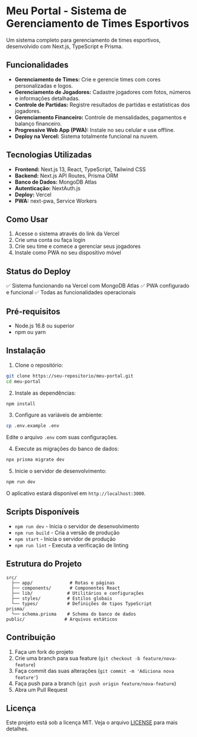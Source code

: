 # Meu Portal - Sistema de Gerenciamento de Times Esportivos

Um sistema completo para gerenciamento de times esportivos, desenvolvido com Next.js, TypeScript e Prisma.

## Funcionalidades

*   **Gerenciamento de Times:** Crie e gerencie times com cores personalizadas e logos.
*   **Gerenciamento de Jogadores:** Cadastre jogadores com fotos, números e informações detalhadas.
*   **Controle de Partidas:** Registre resultados de partidas e estatísticas dos jogadores.
*   **Gerenciamento Financeiro:** Controle de mensalidades, pagamentos e balanço financeiro.
*   **Progressive Web App (PWA):** Instale no seu celular e use offline.
*   **Deploy na Vercel:** Sistema totalmente funcional na nuvem.

## Tecnologias Utilizadas

*   **Frontend:** Next.js 13, React, TypeScript, Tailwind CSS
*   **Backend:** Next.js API Routes, Prisma ORM
*   **Banco de Dados:** MongoDB Atlas
*   **Autenticação:** NextAuth.js
*   **Deploy:** Vercel
*   **PWA:** next-pwa, Service Workers

## Como Usar

1.  Acesse o sistema através do link da Vercel
2.  Crie uma conta ou faça login
3.  Crie seu time e comece a gerenciar seus jogadores
4.  Instale como PWA no seu dispositivo móvel

## Status do Deploy

✅ Sistema funcionando na Vercel com MongoDB Atlas
✅ PWA configurado e funcional
✅ Todas as funcionalidades operacionais

## Pré-requisitos

- Node.js 16.8 ou superior
- npm ou yarn

## Instalação

1. Clone o repositório:
```bash
git clone https://seu-repositorio/meu-portal.git
cd meu-portal
```

2. Instale as dependências:
```bash
npm install
```

3. Configure as variáveis de ambiente:
```bash
cp .env.example .env
```
Edite o arquivo `.env` com suas configurações.

4. Execute as migrações do banco de dados:
```bash
npx prisma migrate dev
```

5. Inicie o servidor de desenvolvimento:
```bash
npm run dev
```

O aplicativo estará disponível em `http://localhost:3000`.

## Scripts Disponíveis

- `npm run dev` - Inicia o servidor de desenvolvimento
- `npm run build` - Cria a versão de produção
- `npm start` - Inicia o servidor de produção
- `npm run lint` - Executa a verificação de linting

## Estrutura do Projeto

```
src/
  ├── app/              # Rotas e páginas
  ├── components/       # Componentes React
  ├── lib/             # Utilitários e configurações
  ├── styles/          # Estilos globais
  └── types/           # Definições de tipos TypeScript
prisma/
  └── schema.prisma    # Schema do banco de dados
public/               # Arquivos estáticos
```

## Contribuição

1. Faça um fork do projeto
2. Crie uma branch para sua feature (`git checkout -b feature/nova-feature`)
3. Faça commit das suas alterações (`git commit -m 'Adiciona nova feature'`)
4. Faça push para a branch (`git push origin feature/nova-feature`)
5. Abra um Pull Request

## Licença

Este projeto está sob a licença MIT. Veja o arquivo [LICENSE](LICENSE) para mais detalhes. 